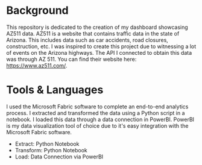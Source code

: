 # Background
This repository is dedicated to the creation of my dashboard showcasing AZ511 data. AZ511 is a website that contains traffic data in the state of Arizona. This includes data such as car accidents, road closures, construction, etc. I was inspired to create this project due to witnessing a lot of events on the Arizona highways. The API I connected to obtain this data was through AZ 511. You can find their website here: https://www.az511.com/. 

# Tools & Languages 
I used the Microsoft Fabric software to complete an end-to-end analytics process. I extracted and transformed the data using a Python script in a notebook. I loaded this data through a data connection in PowerBI. PowerBI is my data visualization tool of choice due to it's easy integration with the Microsoft Fabric software. 

- Extract: Python Notebook 
- Transform: Python Notebook
- Load: Data Connection via PowerBI
